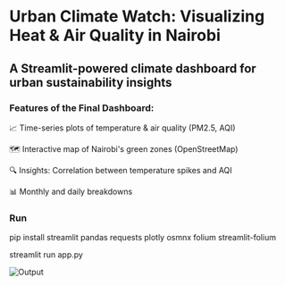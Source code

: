 # Urban Climate Watch: Visualizing Heat & Air Quality in Nairobi
## A Streamlit-powered climate dashboard for urban sustainability insights

### Features of the Final Dashboard:
📈 Time-series plots of temperature & air quality (PM2.5, AQI)

🗺️ Interactive map of Nairobi's green zones (OpenStreetMap)

🔍 Insights: Correlation between temperature spikes and AQI

📊 Monthly and daily breakdowns

### Run
pip install streamlit pandas requests plotly osmnx folium streamlit-folium

streamlit run app.py


![Output](media\https://github.com/sophia14324/Nairobi-Climate-Analytics/blob/main/media/Output.gif)
